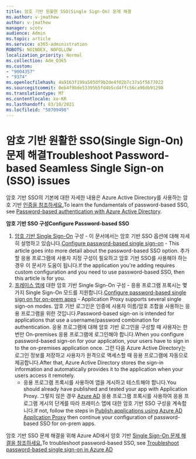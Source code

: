 ```yaml
---
title: 암호 기반 원활한 SSO(Single Sign-On) 문제 해결
ms.author: v-jmathew
author: v-jmathew
manager: scotv
audience: Admin
ms.topic: article
ms.service: o365-administration
ROBOTS: NOINDEX, NOFOLLOW
localization_priority: Normal
ms.collection: Adm_O365
ms.custom:
- "9004357"
- "9374"
ms.openlocfilehash: 4a9163f199a505df9b2de4f02b7c37a5f5677022
ms.sourcegitcommit: 0eb4f9bde53395b5fd4b5cd4ffc56ca96db91298
ms.translationtype: MT
ms.contentlocale: ko-KR
ms.lasthandoff: 03/10/2021
ms.locfileid: "50709498"
---
```

# <a name="troubleshoot-password-based-seamless-single-sign-on-sso-issues"></a><span data-ttu-id="43511-102">암호 기반 원활한 SSO(Single Sign-On) 문제 해결</span><span class="sxs-lookup"><span data-stu-id="43511-102">Troubleshoot Password-based Seamless Single Sign-on (SSO) issues</span></span>

<span data-ttu-id="43511-103">암호 기반 SSO의 기본에 대한 자세한 내용은 Azure Active Directory를 사용하는 암호 기반 [인증을 참조하세요.](https://docs.microsoft.com/azure/active-directory/fundamentals/auth-password-based-sso)</span><span class="sxs-lookup"><span data-stu-id="43511-103">To learn the fundamentals of password-based SSO, see [Password-based authentication with Azure Active Directory](https://docs.microsoft.com/azure/active-directory/fundamentals/auth-password-based-sso).</span></span>

<span data-ttu-id="43511-104">**암호 기반 SSO 구성**</span><span class="sxs-lookup"><span data-stu-id="43511-104">**Configure Password-based SSO**</span></span>

1. <span data-ttu-id="43511-105">[암호 기반 Single Sign-On](https://docs.microsoft.com/azure/active-directory/manage-apps/configure-password-single-sign-on-non-gallery-applications) 구성 - 이 문서에서는 암호 기반 SSO 옵션에 대해 자세히 설명하고 있습니다.</span><span class="sxs-lookup"><span data-stu-id="43511-105">[Configure password-based single sign-on](https://docs.microsoft.com/azure/active-directory/manage-apps/configure-password-single-sign-on-non-gallery-applications) - This article goes into more detail about the password-based SSO option.</span></span> <span data-ttu-id="43511-106">추가할 응용 프로그램에 사용자 지정 구성이 필요하고 암호 기반 SSO를 사용해야 하는 경우 이 문서가 도움이 됩니다.</span><span class="sxs-lookup"><span data-stu-id="43511-106">If the application you're adding requires custom configuration and you need to use password-based SSO, then this article is for you.</span></span>
2. <span data-ttu-id="43511-107">[프레미스 앱에](https://docs.microsoft.com/azure/active-directory/manage-apps/application-proxy-configure-single-sign-on-password-vaulting) 대한 암호 기반 Single Sign-On 구성 - 응용 프로그램 프록시는 몇 가지 Single Sign-On 모드를 지원합니다.</span><span class="sxs-lookup"><span data-stu-id="43511-107">[Configure password-based single sign on for on-prem apps](https://docs.microsoft.com/azure/active-directory/manage-apps/application-proxy-configure-single-sign-on-password-vaulting) - Application Proxy supports several single sign-on modes.</span></span> <span data-ttu-id="43511-108">암호 기반 로그인은 인증에 사용자 이름/암호 조합을 사용하는 응용 프로그램을 위한 것입니다.</span><span class="sxs-lookup"><span data-stu-id="43511-108">Password-based sign-on is intended for applications that use a username/password combination for authentication.</span></span> <span data-ttu-id="43511-109">응용 프로그램에 대해 암호 기반 로그인을 구성할 때 사용자는 한 번만 On-premises 응용 프로그램에 로그인해야 합니다.</span><span class="sxs-lookup"><span data-stu-id="43511-109">When you configure password-based sign-on for your application, your users have to sign in to the on-premises application once.</span></span> <span data-ttu-id="43511-110">그런 다음 Azure Active Directory는 로그인 정보를 저장하고 사용자가 원격으로 액세스할 때 응용 프로그램에 자동으로 제공합니다.</span><span class="sxs-lookup"><span data-stu-id="43511-110">After that, Azure Active Directory stores the sign-in information and automatically provides it to the application when your users access it remotely.</span></span>
    - <span data-ttu-id="43511-111">응용 프로그램 프록시를 사용하여 앱을 게시하고 테스트해야 합니다.</span><span class="sxs-lookup"><span data-stu-id="43511-111">You should already have published and tested your app with Application Proxy.</span></span> <span data-ttu-id="43511-112">그렇지 않은 경우 [Azure AD](https://docs.microsoft.com/azure/active-directory/manage-apps/application-proxy-add-on-premises-application) 응용 프로그램 프록시를 사용하여 응용 프로그램 게시의 단계를 따라 프레미스 앱에 대한 암호 기반 SSO 구성을 계속합니다.</span><span class="sxs-lookup"><span data-stu-id="43511-112">If not, follow the steps in [Publish applications using Azure AD Application Proxy](https://docs.microsoft.com/azure/active-directory/manage-apps/application-proxy-add-on-premises-application) then continue your configuration of password-based SSO for on-prem apps.</span></span>

<span data-ttu-id="43511-113">암호 기반 SSO 문제 해결을 위해 Azure AD에서 암호 기반 [Single Sign-On 문제 해결을 참조하세요.](https://docs.microsoft.com/azure/active-directory/manage-apps/troubleshoot-password-based-sso)</span><span class="sxs-lookup"><span data-stu-id="43511-113">To troubleshoot password-based SSO, see [Troubleshoot password-based single sign-on in Azure AD](https://docs.microsoft.com/azure/active-directory/manage-apps/troubleshoot-password-based-sso)</span></span>

